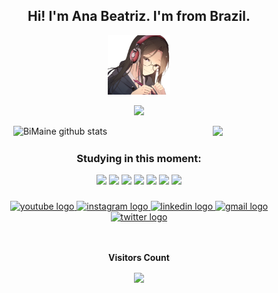 <div align="center">
  <h2>Hi! I'm Ana Beatriz. I'm from Brazil.</h2>

<div style="text-align: center;">
  <img src="avatar.png" alt="Icon" style="width: 20%;">
</div>

  <p>
    <img width="50%" src="https://github-profile-trophy.vercel.app/?username=BiMaine&theme=dracula&row=2&no-bg=true&column=3&margin-w=15&margin-h=15"/>
  </p>
  
  <div style="display: flex; justify-content: space-between;">
    <div style="width: 100%;">
      <img width="50%" src="https://github-readme-stats.vercel.app/api?username=BiMaine&show_icons=true&count_private=true&hide_border=true&title_color=ff64da&icon_color=a960ff&text_color=ffffff&bg_color=291B3E" alt="BiMaine github stats" /> 
    </div>
    <div style="width: 100%; float: right;">
      <img width="50%" src="https://github-readme-stats.vercel.app/api/top-langs/?username=BiMaine&layout=compact&hide_border=true&title_color=ff64da&text_color=ffffff&bg_color=291B3E" />
    </div>
  </div>

  ### Studying in this moment:

  <div align="center">
    <img src="https://cdn.jsdelivr.net/gh/devicons/devicon/icons/python/python-original.svg" height="30"  />
    <img src="https://cdn.jsdelivr.net/gh/devicons/devicon/icons/postgresql/postgresql-original.svg" height="30"  />
    <img src="https://cdn.jsdelivr.net/gh/devicons/devicon/icons/html5/html5-original.svg" height="30"  />
    <img src="https://cdn.jsdelivr.net/gh/devicons/devicon/icons/css3/css3-original.svg" height="30"  />
    <img src="https://cdn.jsdelivr.net/gh/devicons/devicon/icons/sass/sass-original.svg" height="30" />
    <img src="https://cdn.jsdelivr.net/gh/devicons/devicon/icons/javascript/javascript-original.svg" height="30"  />
    <img src="https://cdn.jsdelivr.net/gh/devicons/devicon/icons/arduino/arduino-original-wordmark.svg" height="30" />
  </div>

  ###

  <div align="center">
    <a href="https://t.co/M54svfXkvB" target="_blank">
      <img src="https://img.shields.io/static/v1?message=Youtube&logo=youtube&label=&color=FF0000&logoColor=white&labelColor=&style=for-the-badge" height="35" alt="youtube logo"  />
    </a>
    <a href="https://www.instagram.com/bimaine29/" target="_blank">
      <img src="https://img.shields.io/static/v1?message=Instagram&logo=instagram&label=&color=E4405F&logoColor=white&labelColor=&style=for-the-badge" height="35" alt="instagram logo"  />
    </a>
    <a href="https://www.linkedin.com/in/ana-beatriz-oliveira-f%C3%A9lix-948441232/" target="_blank">
      <img src="https://img.shields.io/static/v1?message=LinkedIn&logo=linkedin&label=&color=0077B5&logoColor=white&labelColor=&style=for-the-badge" height="35" alt="linkedin logo"  />
    </a>
    <a href="mailto:headstonebeatriz123@gmail.com">
      <img src="https://img.shields.io/static/v1?message=Gmail&logo=gmail&label=&color=A52A2A&logoColor=white&labelColor=&style=for-the-badge" height="35" alt="gmail logo"  />
    </a>
    <a href="https://twitter.com/bia_uwu29" target="_blank">
      <img src="https://img.shields.io/static/v1?message=Twitter&logo=twitter&label=&color=0077B5&logoColor=white&labelColor=&style=for-the-badge" height="35" alt="twitter logo"  />
    </a>
  </div>

  <br>
</div>

<div align="center">
<br><p align="centre"><b>Visitors Count</b></p>  
<p align="center"><img align="center" src="https://profile-counter.glitch.me/{BiMaine}/count.svg" /></p> 
<br>
</div>
